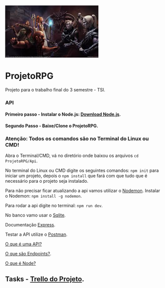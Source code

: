 ![Logo](Images/dd.jpeg)

# ProjetoRPG


Projeto para o trabalho final do 3 semestre - TSI.

  ### API 

#### Primeiro passo - Instalar o Node.js: [Download Node.js](https://nodejs.org/en/).

#### Segundo Passo - Baixe/Clone o ProjetoRPG.  

### Atenção: Todos os comandos são no Terminal do Linux ou CMD!

Abra o Terminal/CMD, vá no diretório onde baixou os arquivos `cd ProjetoRPG/Api`.

No terminal do Linux ou CMD digite os seguintes comandos: `npm init` para iniciar um projeto, depois o `npm install` que fará com que tudo que é necessário para o projeto seja instalado.



Para não precisar ficar atualizando a api vamos utilizar o [Nodemon](https://nodemon.io/).
Instalar o Nodemon: `npm install -g nodemon`.

Para rodar a api digite no terminal: `npm run dev`.

No banco vamo usar o [Sqlite](https://www.sqlite.org/index.html).

Documentação [Express](https://expressjs.com/).

Testar a API utilize o [Postman](https://www.getpostman.com).

[O que é uma API?](https://www.youtube.com/watch?v=vGuqKIRWosk)

[O que são Endpoints?](https://pt.stackoverflow.com/questions/86399/qual-a-diferen%C3%A7a-entre-endpoint-e-api/86402).

[O que é Node?](https://www.youtube.com/watch?v=Oc71YSSA8Tk)

## Tasks - [Trello do Projeto](https://trello.com/b/LJAgiiLX/projeto-rpg).

